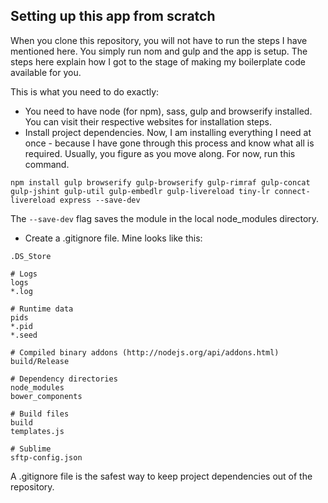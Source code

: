 ## Setting up this app from scratch

 When you clone this repository, you will not have to run the steps I have mentioned here. You simply run nom and gulp and the app is setup. The steps here explain how I got to the stage of making my boilerplate code available for you.

 This is what you need to do exactly:

* You need to have node (for npm), sass, gulp and browserify installed. You can visit their respective websites for installation steps.
* Install project dependencies. Now, I am installing everything I need at once - because I have gone through this process and know what all is required. Usually, you figure as you move along. For now, run this command.

```
npm install gulp browserify gulp-browserify gulp-rimraf gulp-concat gulp-jshint gulp-util gulp-embedlr gulp-livereload tiny-lr connect-livereload express --save-dev
```

The `--save-dev` flag saves the module in the local node_modules directory.

* Create a .gitignore file. Mine looks like this:

```
.DS_Store

# Logs
logs
*.log

# Runtime data
pids
*.pid
*.seed

# Compiled binary addons (http://nodejs.org/api/addons.html)
build/Release

# Dependency directories
node_modules
bower_components

# Build files
build
templates.js

# Sublime
sftp-config.json
```

A .gitignore file is the safest way to keep project dependencies out of the repository.